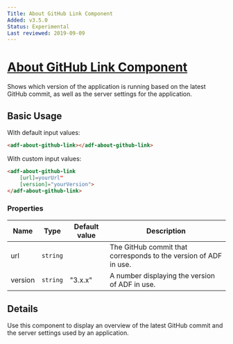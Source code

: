 ```yaml
---
Title: About GitHub Link Component
Added: v3.5.0
Status: Experimental
Last reviewed: 2019-09-09
---
```


# [About GitHub Link Component](../../../lib/core/src/lib/about/about-github-link/about-github-link.component.ts "Defined in about-github-link.component.ts")

Shows which version of the application is running based on the latest GitHub commit, as well as the server settings for the application.

## Basic Usage

With default input values:

```html
<adf-about-github-link></adf-about-github-link>
```

With custom input values:

```html
<adf-about-github-link
    [url]=yourUrl"
    [version]="yourVersion">
</adf-about-github-link>
```

### Properties

| Name | Type | Default value | Description |
| ---- | ---- | ------------- | ----------- |
| url | `string` |  | The GitHub commit that corresponds to the version of ADF in use. |
| version | `string` | "3.x.x" | A number displaying the version of ADF in use. |

## Details

Use this component to display an overview of the latest GitHub commit and the server settings used by an application.
